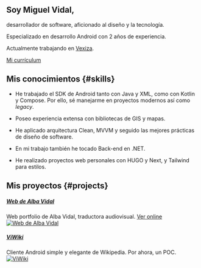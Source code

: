 ## Soy Miguel Vidal,
desarrollador de software, aficionado al diseño y la tecnología.

Especializado en desarrollo Android con 2 años de experiencia.

Actualmente trabajando en [Vexiza](https://vexiza.com/).

[Mi currículum](/CV-pdf.pdf)

## Mis conocimientos {#skills}

- He trabajado el SDK de Android tanto con Java y XML, como con Kotlin y Compose. Por ello, sé manejarme en proyectos modernos así como _legacy_.

- Poseo experiencia extensa con bibliotecas de GIS y mapas.

- He aplicado arquitectura Clean, MVVM y seguido las mejores prácticas de diseño de software.

- En mi trabajo también he tocado Back-end en .NET.

- He realizado proyectos web personales con HUGO y Next, y Tailwind para estilos.

## Mis proyectos {#projects}
##### [Web de Alba Vidal](https://github.com/migvidal/viwiki2)
Web portfolio de Alba Vidal, traductora audiovisual. [Ver online](https://albavidal.com)
[![Web de Alba Vidal](/images/Alba-web.png)](https://github.com/migvidal/viwiki2)


##### [ViWiki](https://github.com/migvidal/viwiki2)
Cliente Android simple y elegante de Wikipedia. Por ahora, un POC.
[![ViWiki](/images/viwiki.png)](https://github.com/migvidal/viwiki2)
